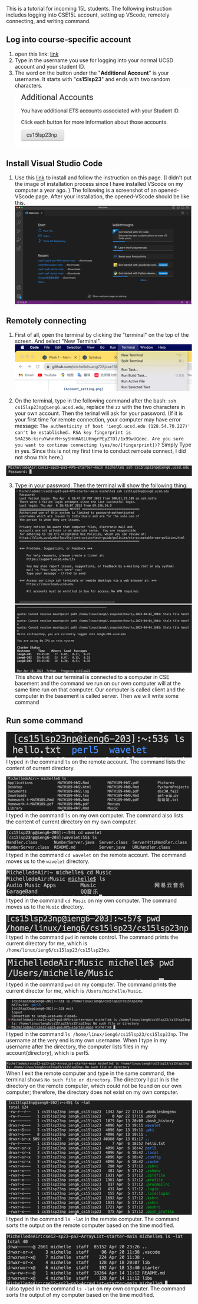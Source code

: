 This is a tutorial for incoming 15L students. The following instruction includes logging into CSE15L account, setting up VScode, remotely connecting, and writing command.
## Log into course-specific account
1. open this link: [link](https://sdacs.ucsd.edu/~icc/index.php)
2. Type in the username you use for logging into your normal UCSD account and your student ID.
3. The word on the button under the "**Additional Account**" is your username. It starts with "**cs15lsp23**" and ends with two random characters. ![Image](Account_setting.png)

## Install Visual Studio Code
1. Use this [link](https://code.visualstudio.com/) to install and follow the instruction on this page.
(I didn't put the image of installation process since I have installed VScode on my computer a year ago. )
The following is a screenshot of an opened-VScode page. After your installation, the opened-VScode should be like this.
![image](vsCode2.png)

## Remotely connecting
1. First of all, open the terminal by clicking the "terminal" on the top of the screen. And select "New Terminal".
![image](terminal.png)

2. On the terminal, type in the following command after the bash: `ssh cs15lsp23np@ieng6.ucsd.edu`, replace the `zz` with the two characters in your own account. Then the terinal will ask for your password.
(If it is your first time for remote connection, your computer may have error message: 
`The authenticity of host 'ieng6.ucsd.edu (128.54.70.227)' can't be established.
RSA key fingerprint is SHA256:ksruYwhnYH+sySHnHAtLUHngrPEyZTDl/1x99wUQcec.
Are you sure you want to continue connecting (yes/no/[fingerprint])?`
Simply Type in yes. Since this is not my first time to conduct remoate connect, I did not show this here.)

![image](ssh.png)

3. Type in your password. Then the terminal will show the following thing:
![image](r2.png)
![image](r1.png)
This shows that our terminal is connected to a computer in CSE basement and the command we run on our own computer will at the same time run on that computer. Our computer is called client and the computer in the basement is called server. Then we will write some command

## Run some command

![image](ls-remote.png)
I typed in the command `ls` on the remote account. The command lists the content of current directory. 

![image](ls-cs.png)
I typed in the command `ls` on my own computer.  The command also lists the content of current directory on my own computer. 

![image](cd-wavelet.png)
I typed in the command `cd wavelet` on the remote account. The command moves us to the `wavelet` directory. 

![image](cd-cs.png)
I typed in the command `cd Music` on my own computer. The command moves us to the `Music` directory.

![image](pwd-remote.png)
I typed in the command `pwd` in remote control. The command prints the current directory for me, which is `/home/linux/ieng6/cs15lsp23/cs15lsp23np`.

![image](pwd-cs.png)
I typed in the command `pwd` on my computer. The command prints the current director for me, which is `/Users/michelle/Music`.

![image](command.png)
I typed in the command `ls /home/linux/ieng6/cs15lsp23/cs15lsp23np`. The username at the very end is my own username. When I type in my username after the directory, the computer lists files in my account(directory), which is perl5. 

![image](directory-cs.png)
When I exit the remote computer and type in the same command, the terminal shows `No such file or directory`. The directory I put in is the directory on the remote computer, which could not be found on our own computer; therefore, the directory does not exist on my own computer. 

![image](lat-remote.png)
I typed in the command `ls -lat` in the remote computer. The command sorts the output on the remote computer based on the time modified. 

![image](lat-cs.png)
I also typed in the command `ls -lat` on my own computer. The command sorts the output of my computer based on the time modified. 







